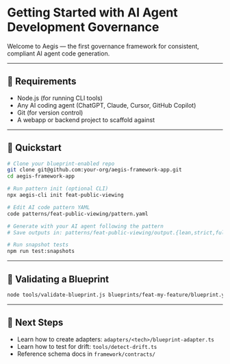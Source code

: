 # Getting Started with AI Agent Development Governance

Welcome to Aegis — the first governance framework for consistent, compliant AI agent code generation.

---

## 🔧 Requirements

- Node.js (for running CLI tools)
- Any AI coding agent (ChatGPT, Claude, Cursor, GitHub Copilot)
- Git (for version control)
- A webapp or backend project to scaffold against

---

## 🚀 Quickstart

```bash
# Clone your blueprint-enabled repo
git clone git@github.com:your-org/aegis-framework-app.git
cd aegis-framework-app

# Run pattern init (optional CLI)  
npx aegis-cli init feat-public-viewing

# Edit AI code pattern YAML
code patterns/feat-public-viewing/pattern.yaml

# Generate with your AI agent following the pattern
# Save outputs in: patterns/feat-public-viewing/output.{lean,strict,full}.json

# Run snapshot tests
npm run test:snapshots
```

---

## 🧪 Validating a Blueprint

```bash
node tools/validate-blueprint.js blueprints/feat-my-feature/blueprint.yaml
```

---

## 📘 Next Steps

- Learn how to create adapters: `adapters/<tech>/blueprint-adapter.ts`
- Learn how to test for drift: `tools/detect-drift.ts`
- Reference schema docs in `framework/contracts/`

